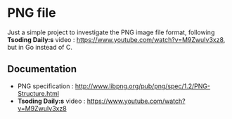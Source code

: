 # PNG file

Just a simple project to investigate the PNG image file format, following **Tsoding Daily:s** video : https://www.youtube.com/watch?v=M9ZwuIv3xz8, but in Go instead of C.  

## Documentation

* PNG specification : http://www.libpng.org/pub/png/spec/1.2/PNG-Structure.html
* **Tsoding Daily:s** video : https://www.youtube.com/watch?v=M9ZwuIv3xz8

